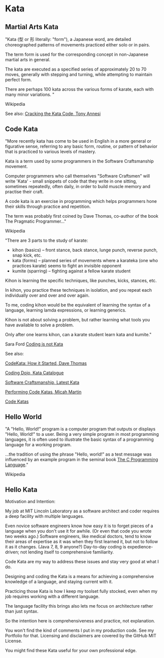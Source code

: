 # Kata

## Martial Arts Kata

"Kata (型 or 形 literally: "form"), a Japanese word, are detailed choreographed patterns of movements practiced either solo or in pairs. 

The term form is used for the corresponding concept in non-Japanese martial arts in general.

The kata are executed as a specified series of approximately 20 to 70 moves, generally with stepping and turning, while attempting to maintain perfect form. 

There are perhaps 100 kata across the various forms of karate, each with many minor variations. "

Wikipedia

See also: [Cracking the Kata Code, Tony Annesi](https://www.amazon.com/Cracking-Kata-Code-Does-Mean/dp/1544665261/ref=sr_1_1?s=books&ie=UTF8&qid=1509094923&sr=1-1&keywords=cracking+the+kata+code)

## Code Kata

"More recently kata has come to be used in English in a more general or figurative sense, referring to any basic form, routine, or pattern of behavior that is practiced to various levels of mastery.

Kata is a term used by some programmers in the Software Craftsmanship movement.

Computer programmers who call themselves "Software Craftsmen" will write 'Kata' - small snippets of code that they write in one sitting, sometimes repeatedly, often daily, in order to build muscle memory and practise their craft.

A code kata is an exercise in programming which helps programmers hone their skills through practice and repetition. 

The term was probably first coined by Dave Thomas, co-author of the book The Pragmatic Programmer..."

Wikipedia

"There are 3 parts to the study of karate:

* kihon (basics) – front stance, back stance, lunge punch, reverse punch, snap kick, etc.
* kata (forms) – planned series of movements where a karateka (one who practices karate) seems to fight an invisible opponent
* kumite (sparring) – fighting against a fellow karate student

Kihon is learning the specific techniques, like punches, kicks, stances, etc. 

In kihon, you practice these techniques in isolation, and you repeat each individually over and over and over again. 

To me, coding kihon would be the equivalent of learning the syntax of a language, learning lamda expressions, or learning generics. 

Kihon is not about solving a problem, but rather learning what tools you have available to solve a problem. 

Only after one learns kihon, can a karate student learn kata and kumite."

Sara Ford
[Coding is not Kata](https://blogs.msdn.microsoft.com/saraford/2010/01/17/coding-is-not-kata/)

See also:

[CodeKata: How it Started, Dave Thomas](http://codekata.com/kata/codekata-how-it-started/)

[Coding Dojo, Kata Catalogue](http://codingdojo.org/KataCatalogue/)

[Software Craftsmanship, Latest Kata](http://katas.softwarecraftsmanship.org/)

[Performing Code Katas, Micah Martin](https://8thlight.com/blog/micah-martin/2013/05/28/performing-code-katas.html)

[Code Katas](http://www.codekatas.org/)

## Hello World

"A "Hello, World!" program is a computer program that outputs or displays "Hello, World!" to a user. Being a very simple program in most programming languages, it is often used to illustrate the basic syntax of a programming language for a working program.

...the tradition of using the phrase "Hello, world!" as a test message was influenced by an example program in the seminal book [The C Programming Language](https://www.amazon.com/Programming-Language-Brian-W-Kernighan/dp/0131101633/ref=sr_1_2?s=books&ie=UTF8&qid=1509096497&sr=1-2&keywords=the+c+programming+language+kernighan+ritchie)."

Wikipedia

## Hello Kata

Motivation and Intention:

My job at MIT Lincoln Laboratory as a software architect and coder requires a deep facility  with multiple languages. 

Even novice software engineers know how easy it is to forget pieces of a language when you don't use it for awhile. (Or even that code you wrote two weeks ago.) Software engineers, like medical doctors, tend to know their areas of expertise as it was when they first learned it, but not to follow it as it changes. (Java 7, 8, 9 anyone?) Day-to-day coding is expedience-driven; not lending itself to comprehensive familiarity.

Code Kata are my way to address these issues and stay very good at what I do.

Designing and coding the Kata is a means for achieving a comprehensive knowledge of a language, and  staying current with it.

Practicing those Kata is how I keep my toolset fully stocked, even when my job requires working with a different language.

The language facility this brings also lets me focus on architecture rather than just syntax.

So the intention here is comprehensiveness and practice, not explanation.

You won't find the kind of comments I put in my production code. See my Portfolio for that.
Licensing and disclaimers are covered by the GitHub MIT License.

You might find these Kata useful for your own professional edge.
